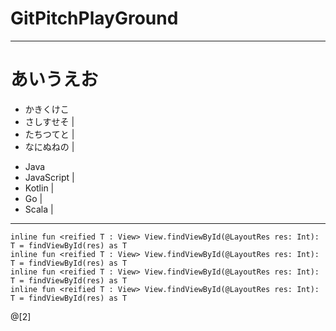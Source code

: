 # GitPitchPlayGround

---

# あいうえお

* かきくけこ
* さしすせそ |
* たちつてと |
* なにぬねの | 

- Java
- JavaScript |
- Kotlin |
- Go |
- Scala |

---

```
inline fun <reified T : View> View.findViewById(@LayoutRes res: Int): T = findViewById(res) as T
inline fun <reified T : View> View.findViewById(@LayoutRes res: Int): T = findViewById(res) as T
inline fun <reified T : View> View.findViewById(@LayoutRes res: Int): T = findViewById(res) as T
inline fun <reified T : View> View.findViewById(@LayoutRes res: Int): T = findViewById(res) as T
```
@[2]
